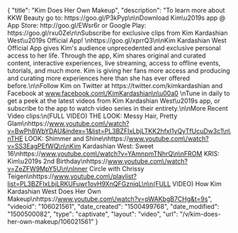 {
    "title": "Kim Does Her Own Makeup",
    "description": "To learn more about KKW Beauty go to: https:\/\/goo.gl\/P3kPyp\n\nDownload Kim\u2019s app @ App Store: http:\/\/goo.gl\/EWsr6r or Google Play: https:\/\/goo.gl\/rxu0Ze\n\nSubscribe for exclusive clips from Kim Kardashian West\u2019s Official App! \nhttps:\/\/goo.gl\/xprrQ3\n\nKim Kardashian West Official App gives Kim's audience unprecedented and exclusive personal access to her life. Through the app, Kim shares original and curated content, interactive experiences, live streaming, access to offline events, tutorials, and much more. Kim is giving her fans more access and producing and curating more experiences here than she has ever offered before.\n\nFollow Kim on Twitter at https:\/\/twitter.com\/kimkardashian  and Facebook at www.facebook.com\/KimKardashian\n\u00a0 \nTune in daily to get a peek at the latest videos from Kim Kardashian West\u2019s app, or subscribe to the app to watch video series in their entirety.\n\nMore Recent Video clips:\n(FULL VIDEO) THE LOOK: Messy Hair, Pretty Glam\nhttps:\/\/www.youtube.com\/watch?v=BwPh8WbYDAU&index=1&list=PL3BZFIxLbjLTKK2hfxI1yQyTfUcuDw3c1\n\nTHE LOOK: Shimmer and Shine\nhttps:\/\/www.youtube.com\/watch?v=SS3EagPEfWQ\n\nKim Kardashian West: Sweet 16\nhttps:\/\/www.youtube.com\/watch?v=YAmnpmTNhrQ\n\nFROM KRIS: Kim\u2019s 2nd Birthday\nhttps:\/\/www.youtube.com\/watch?v=ZeZFW9MpY5U\n\nInner Circle with Chrissy Teigen\nhttps:\/\/www.youtube.com\/playlist?list=PL3BZFIxLbjLRKUFuwr1ovH9XnQFGzniqL\n\n(FULL VIDEO) How Kim Kardashian West Does Her Own Makeup\nhttps:\/\/www.youtube.com\/watch?v=pWAKbgB7CHg&t=9s",
    "videoid": "106021561",
    "date_created": "1500499768",
    "date_modified": "1500500082",
    "type": "captivate",
    "layout": "video",
    "url": "\/v\/kim-does-her-own-makeup\/106021561"
}